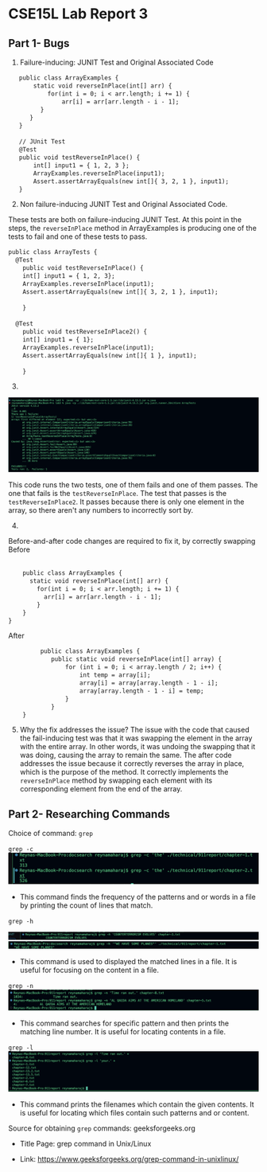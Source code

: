 # CSE15L Lab Report 3
## Part 1- Bugs



1. Failure-inducing: JUNIT Test and Original Associated Code
   
~~~
   public class ArrayExamples {
       static void reverseInPlace(int[] arr) {
           for(int i = 0; i < arr.length; i += 1) {
               arr[i] = arr[arr.length - i - 1];
         }
      }
   }

   // JUnit Test
   @Test 
   public void testReverseInPlace() {
       int[] input1 = { 1, 2, 3 };
       ArrayExamples.reverseInPlace(input1);
       Assert.assertArrayEquals(new int[]{ 3, 2, 1 }, input1);
   }
~~~



2. Non failure-inducing JUNIT Test and Original Associated Code.

These tests are both on failure-inducing JUNIT Test. At this point in the steps, the `reverseInPlace` method in ArrayExamples is producing one of the tests to fail and one of these tests to pass.
~~~
public class ArrayTests {
  @Test
	public void testReverseInPlace() {
    int[] input1 = { 1, 2, 3};
    ArrayExamples.reverseInPlace(input1);
    Assert.assertArrayEquals(new int[]{ 3, 2, 1 }, input1);

	}

  @Test
	public void testReverseInPlace2() {
    int[] input1 = { 1};
    ArrayExamples.reverseInPlace(input1);
    Assert.assertArrayEquals(new int[]{ 1 }, input1);

	}
~~~


3.
![Image](onefailonepass.jpg)





This code runs the two tests, one of them fails and one of them passes. The one that fails is the `testReverseInPlace`. The test that passes is the `testReverseInPlace2`. It passes because there is only one element in the array, so there aren't any numbers to incorrectly sort by. 


4.
Before-and-after code changes are required to fix it, by correctly swapping
 Before

~~~

    public class ArrayExamples {
      static void reverseInPlace(int[] arr) {
        for(int i = 0; i < arr.length; i += 1) {
          arr[i] = arr[arr.length - i - 1];
        }
    }
}
~~~



After
~~~
         public class ArrayExamples {
            public static void reverseInPlace(int[] array) {
                for (int i = 0; i < array.length / 2; i++) {
                    int temp = array[i];
                    array[i] = array[array.length - 1 - i];
                    array[array.length - 1 - i] = temp;
                }
            }
    }
~~~





5. Why the fix addresses the issue?
The issue with the code that caused the fail-inducing test was that it was swapping the element in the array with the entire array. In other words, it was undoing the swapping that it was doing, causing the array to remain the same. The after code addresses the issue because it correctly reverses the array in place, which is the purpose of the method. It correctly implements the `reverseInPlace` method by swapping each element with its corresponding element from the end of the array. 










## Part 2- Researching Commands 
Choice of command: `grep` 

`grep -c`
![Image](thegrep.jpg)

- This  command finds the frequency of the patterns and or words in a file by printing the count of lines that match.






`grep -h` 

![Image](yasqueen.jpg)
![Image](yasqueen2.jpg)

- This command is used to displayed the matched lines in a file. It is useful for focusing on the content in a file. 



`grep -n`
![Image](alqaeda.jpg)
- This  command searches for specific pattern and then prints the matching line number. It is useful for locating contents in a file. 


`grep -l`
![Image](sunshine.jpg)
- This command prints the filenames which contain the given contents. It is useful for locating which files contain such patterns and or content. 
  



Source for obtaining `grep` commands: geeksforgeeks.org

- Title Page: grep command in Unix/Linux
 
- Link: https://www.geeksforgeeks.org/grep-command-in-unixlinux/

